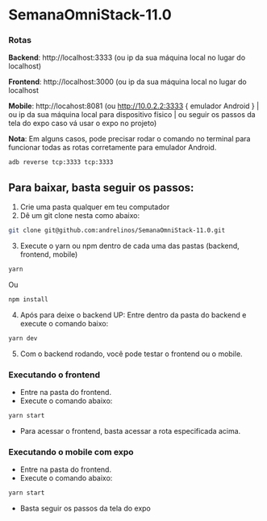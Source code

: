 # SemanaOmniStack-11.0



### Rotas
**Backend**: http://localhost:3333 (ou ip da sua máquina local no lugar do localhost)

**Frontend**: http://localhost:3000 (ou ip da sua máquina local no lugar do localhost

**Mobile**: http://locahost:8081 (ou http://10.0.2.2:3333 { emulador Android } | ou ip da sua máquina local para dispositivo físico | ou seguir os passos da tela do expo caso vá usar o expo no projeto)

**Nota**: Em alguns casos, pode precisar rodar o comando no terminal para funcionar todas as rotas corretamente para emulador Android. 
```bash
adb reverse tcp:3333 tcp:3333
```

## Para baixar, basta seguir os passos:
1. Crie uma pasta qualquer em teu computador 
2. Dê um git clone nesta como abaixo:
```bash 
git clone git@github.com:andrelinos/SemanaOmniStack-11.0.git
```
3. Execute o yarn ou npm dentro de cada uma das pastas (backend, frontend, mobile)
```bash
yarn
```
Ou 
```bash 
npm install
```
4. Após para deixe o backend UP: Entre dentro da pasta do backend e execute o comando baixo:
```bash
yarn dev
```
5. Com o backend rodando, você pode testar o frontend ou o mobile. 

### Executando o frontend
- Entre na pasta do frontend.
- Execute o comando abaixo: 
```bash
yarn start
```
- Para acessar o frontend, basta acessar a rota especificada acima. 

### Executando o mobile com expo
- Entre na pasta do frontend.
- Execute o comando abaixo: 
```bash
yarn start
```
- Basta seguir os passos da tela do expo
